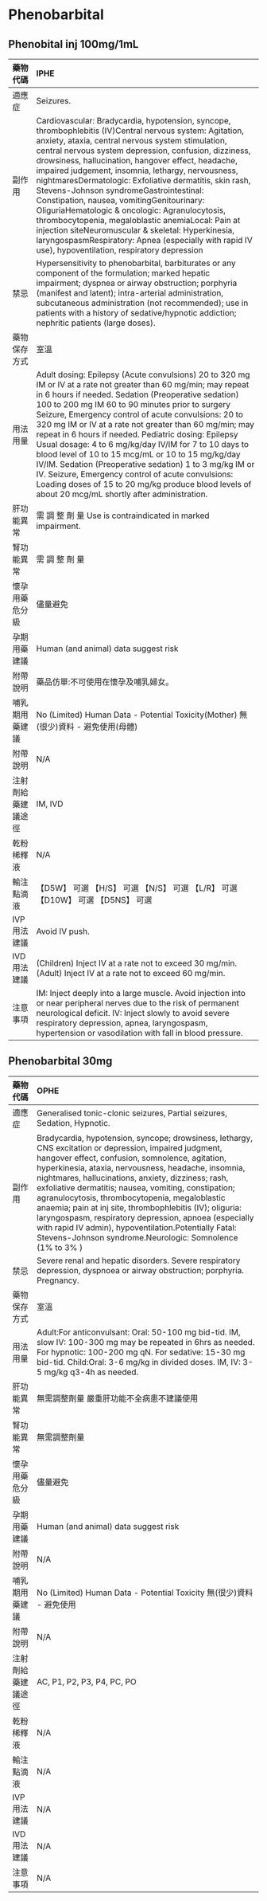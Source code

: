 # Phenobarbital

## Phenobital inj 100mg/1mL

| 藥物代碼 | IPHE |
| :--- | :--- |
| 適應症 | Seizures. |
| 副作用 | Cardiovascular: Bradycardia, hypotension, syncope, thrombophlebitis \(IV\)Central nervous system: Agitation, anxiety, ataxia, central nervous system stimulation, central nervous system depression, confusion, dizziness, drowsiness, hallucination, hangover effect, headache, impaired judgement, insomnia, lethargy, nervousness, nightmaresDermatologic: Exfoliative dermatitis, skin rash, Stevens-Johnson syndromeGastrointestinal: Constipation, nausea, vomitingGenitourinary: OliguriaHematologic & oncologic: Agranulocytosis, thrombocytopenia, megaloblastic anemiaLocal: Pain at injection siteNeuromuscular & skeletal: Hyperkinesia, laryngospasmRespiratory: Apnea \(especially with rapid IV use\), hypoventilation, respiratory depression |
| 禁忌 | Hypersensitivity to phenobarbital, barbiturates or any component of the formulation; marked hepatic impairment; dyspnea or airway obstruction; porphyria \(manifest and latent\); intra-arterial administration, subcutaneous administration \(not recommended\); use in patients with a history of sedative/hypnotic addiction; nephritic patients \(large doses\). |
| 藥物保存方式 | 室溫 |
| 用法用量 | Adult dosing: Epilepsy \(Acute convulsions\) 20 to 320 mg IM or IV at a rate not greater than 60 mg/min; may repeat in 6 hours if needed. Sedation \(Preoperative sedation\) 100 to 200 mg IM 60 to 90 minutes prior to surgery Seizure, Emergency control of acute convulsions: 20 to 320 mg IM or IV at a rate not greater than 60 mg/min; may repeat in 6 hours if needed. Pediatric dosing: Epilepsy Usual dosage: 4 to 6 mg/kg/day IV/IM for 7 to 10 days to blood level of 10 to 15 mcg/mL or 10 to 15 mg/kg/day IV/IM. Sedation \(Preoperative sedation\) 1 to 3 mg/kg IM or IV. Seizure, Emergency control of acute convulsions: Loading doses of 15 to 20 mg/kg produce blood levels of about 20 mcg/mL shortly after administration. |
| 肝功能異常 | 需 調 整 劑 量  Use is contraindicated in marked impairment. |
| 腎功能異常 | 需 調 整 劑 量 |
| 懷孕用藥危分級 | 儘量避免 |
| 孕期用藥建議 | Human \(and animal\) data suggest risk |
| 附帶說明 | 藥品仿單:不可使用在懷孕及哺乳婦女。 |
| 哺乳期用藥建議 | No \(Limited\) Human Data - Potential Toxicity\(Mother\) 無\(很少\)資料 - 避免使用\(母體\) |
| 附帶說明 | N/A |
| 注射劑給藥建議途徑 | IM, IVD |
| 乾粉稀釋液 | N/A |
| 輸注點滴液 | 【D5W】 可選  【H/S】 可選  【N/S】 可選  【L/R】 可選  【D10W】 可選  【D5NS】 可選 |
| IVP 用法建議 | Avoid IV push. |
| IVD 用法建議 | \(Children\) Inject IV at a rate not to exceed 30 mg/min. \(Adult\) Inject IV at a rate not to exceed 60 mg/min. |
| 注意事項 | IM: Inject deeply into a large muscle. Avoid injection into or near peripheral nerves due to the risk of permanent neurological deficit. IV: Inject slowly to avoid severe respiratory depression, apnea, laryngospasm, hypertension or vasodilation with fall in blood pressure. |

## Phenobarbital 30mg

| 藥物代碼 | OPHE |
| :--- | :--- |
| 適應症 | Generalised tonic-clonic seizures, Partial seizures,  Sedation, Hypnotic. |
| 副作用 | Bradycardia, hypotension, syncope; drowsiness, lethargy, CNS excitation or depression, impaired judgment, hangover effect, confusion, somnolence, agitation, hyperkinesia, ataxia, nervousness, headache, insomnia, nightmares, hallucinations, anxiety, dizziness; rash, exfoliative dermatitis; nausea, vomiting, constipation; agranulocytosis, thrombocytopenia, megaloblastic anaemia; pain at inj site, thrombophlebitis \(IV\); oliguria: laryngospasm, respiratory depression, apnoea \(especially with rapid IV admin\), hypoventilation.Potentially Fatal: Stevens-Johnson syndrome.Neurologic: Somnolence \(1% to 3% \) |
| 禁忌 | Severe renal and hepatic disorders. Severe respiratory depression, dyspnoea or airway obstruction; porphyria. Pregnancy. |
| 藥物保存方式 | 室溫 |
| 用法用量 | Adult:For anticonvulsant:  Oral: 50-100 mg bid-tid.  IM, slow IV: 100-300 mg may be repeated in 6hrs as needed.  For hypnotic: 100-200 mg qN.  For sedative: 15-30 mg bid-tid. Child:Oral: 3-6 mg/kg in divided doses.  IM, IV: 3-5 mg/kg q3-4h as needed. |
| 肝功能異常 | 無需調整劑量  嚴重肝功能不全病患不建議使用 |
| 腎功能異常 | 無需調整劑量 |
| 懷孕用藥危分級 | 儘量避免 |
| 孕期用藥建議 | Human \(and animal\) data suggest risk |
| 附帶說明 | N/A |
| 哺乳期用藥建議 | No \(Limited\) Human Data - Potential Toxicity 無\(很少\)資料 - 避免使用 |
| 附帶說明 | N/A |
| 注射劑給藥建議途徑 | AC, P1, P2, P3, P4, PC, PO |
| 乾粉稀釋液 | N/A |
| 輸注點滴液 | N/A |
| IVP 用法建議 | N/A |
| IVD 用法建議 | N/A |
| 注意事項 | N/A |

